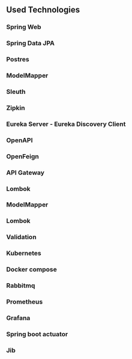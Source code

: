 ## Used Technologies

### Spring Web
### Spring Data JPA
### Postres
### ModelMapper
### Sleuth
### Zipkin
### Eureka Server - Eureka Discovery Client
### OpenAPI
### OpenFeign
### API Gateway
### Lombok
### ModelMapper
### Lombok
### Validation
### Kubernetes
### Docker compose
### Rabbitmq
### Prometheus
### Grafana
### Spring boot actuator
### Jib


